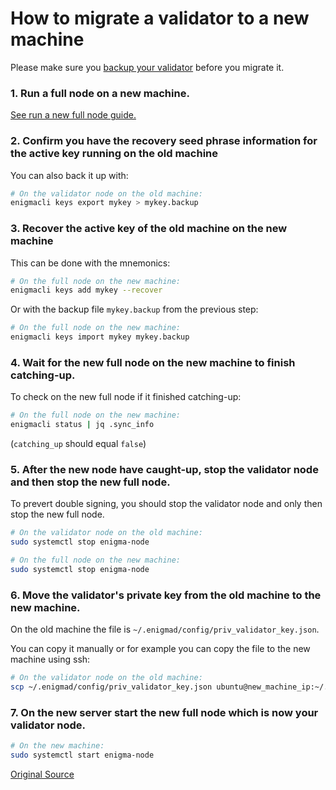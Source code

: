 # How to migrate a validator to a new machine

Please make sure you [backup your validator](tutorials/backup-a-validator.md) before you migrate it.

### 1. Run a full node on a new machine.
[See run a new full node guide.](tutorials/deploy-enigma-fullnode.md)

### 2. Confirm you have the recovery seed phrase information for the active key running on the old machine

You can also back it up with:

```bash
# On the validator node on the old machine:
enigmacli keys export mykey > mykey.backup
```

### 3. Recover the active key of the old machine on the new machine

This can be done with the mnemonics:

```bash
# On the full node on the new machine:
enigmacli keys add mykey --recover
```

Or with the backup file `mykey.backup` from the previous step:

```bash
# On the full node on the new machine:
enigmacli keys import mykey mykey.backup
```

### 4. Wait for the new full node on the new machine to finish catching-up.

To check on the new full node if it finished catching-up:

```bash
# On the full node on the new machine:
enigmacli status | jq .sync_info
```

(`catching_up` should equal `false`)

### 5. After the new node have caught-up, stop the validator node and then stop the new full node.

To prevert double signing, you should stop the validator node and only then stop the new full node.

```bash
# On the validator node on the old machine:
sudo systemctl stop enigma-node
```

```bash
# On the full node on the new machine:
sudo systemctl stop enigma-node
```

### 6. Move the validator's private key from the old machine to the new machine.

On the old machine the file is `~/.enigmad/config/priv_validator_key.json`.

You can copy it manually or for example you can copy the file to the new machine using ssh:

```bash
# On the validator node on the old machine:
scp ~/.enigmad/config/priv_validator_key.json ubuntu@new_machine_ip:~/.enigmad/config/priv_validator_key.json
```

### 7. On the new server start the new full node which is now your validator node.

```bash
# On the new machine:
sudo systemctl start enigma-node
```

[Original Source](https://github.com/enigmampc/enigmachain/blob/master/docs/validators-and-full-nodes/migrate-a-vlidator.md)